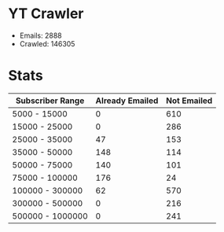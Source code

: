 # YT Crawler
- Emails: 2888
- Crawled: 146305

# Stats
| Subscriber Range  | Already Emailed | Not Emailed |
|-------|-------|-------|
| 5000 - 15000 | 0 | 610 |
| 15000 - 25000 | 0 | 286 |
| 25000 - 35000 | 47 | 153 |
| 35000 - 50000 | 148 | 114 |
| 50000 - 75000 | 140 | 101 |
| 75000 - 100000 | 176 | 24 |
| 100000 - 300000 | 62 | 570 |
| 300000 - 500000 | 0 | 216 |
| 500000 - 1000000 | 0 | 241 |

